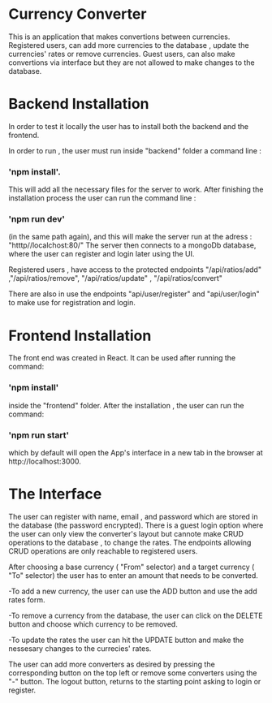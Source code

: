 # Currency Converter


This is an application that makes convertions between currencies. Registered users, can add more currencies to the database , update the currencies' rates or remove currencies.
Guest users, can also make convertions via interface but they are not allowed to make changes to the database. 

# Backend Installation

In order to test it locally the user has to install both the backend and the frontend.

In order to run , the user must run inside "backend" folder a command line :

### 'npm install'.

This will add all the necessary files for the server to work. 
After finishing the installation process the user can run the command line :
### 'npm run dev' 
(in the same path again),
and this will make the server run at the adress : "htttp//localchost:80/"
The server then connects to a mongoDb database, where the user can register and login later using the UI.

Registered users , have access to the protected endpoints  "/api/ratios/add" ,"/api/ratios/remove", "/api/ratios/update" , "/api/ratios/convert" 

There are also in use the endpoints "api/user/register" and "api/user/login" to make use for registration and 
login.

# Frontend Installation

The front end was created in React. It can be used after running the command:
### 'npm install'
inside the "frontend" folder. After the installation , the user can run the command:
### 'npm run start'
which by default will open the App's interface in a new tab in the browser at http://localhost:3000.

# The Interface 
The user can register with name, email , and password which are stored in the database (the password encrypted).
There is a guest login option where the user can only view the converter's layout but cannote make CRUD operations to the database , to change the rates.
The endpoints allowing CRUD operations are only reachable to registered users.

After choosing a base currency ( "From" selector) and a target currency ( "To" selector) the user has to enter an amount that needs to be converted. 


-To add a new currency, the user can use the ADD button and use the add rates form.

-To remove a currency from the database, the user can click on the DELETE button and choose which currency to be removed.

-To update the rates the user can hit the UPDATE button and make the nessesary changes to the currecies' rates.



The user can add more converters as desired by pressing the corresponding button on the top left or remove some converters using the "-" button.
The logout button, returns to the starting point asking to login or register.

